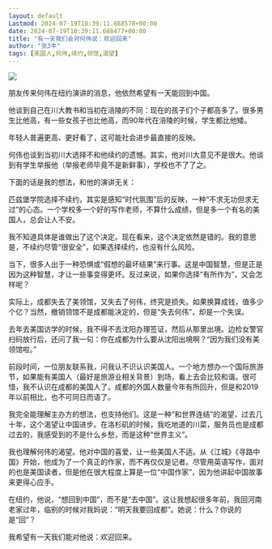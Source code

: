 ```yaml
---
layout: default
Lastmod: 2024-07-19T10:39:11.688578+00:00
date: 2024-07-19T10:39:11.688477+00:00
title: "有一天我们会对何伟说：欢迎回来"
author: "张3丰"
tags: [美国人,何伟,续约,领馆,渴望]
---
```


![](https://images.weserv.nl/?url=https%3A//mmbiz.qpic.cn/mmbiz_jpg/3OMbCSCZjRazKy7DVLsqxtHRJutESnsHiapSd3oZFFSESoZZAdu61fmTOqoGRh24ibviaRtIdBc4vWicWn7QBNfD0A/640%3Fwx_fmt%3Djpeg)

朋友传来何伟在纽约演讲的消息，他依然希望有一天能回到中国。

他谈到自己在川大教书和当初在涪陵的不同：现在的孩子们个子都高多了。很多男生比他高，有一些女孩子也比他高，而90年代在涪陵的时候，学生都比他矮。

年轻人普遍更高、更好看了，这可能社会进步最直接的反映。

何伟也谈到当初川大选择不和他续约的遗憾。其实，他对川大意见不是很大。他谈到有学生举报他（举报老师毕竟不是新鲜事），学校也不了了之。

下面的话是我的想法，和他的演讲无关：

匹兹堡学院选择不续约，其实是感知“时代氛围”后的反映，一种“不求无功但求无过”的心态。一个学校多一个好的写作老师，不算什么成绩，但是多一个有名的美国人，总会让人不安。

我不知道具体是谁做出了这个决定。现在看来，这个决定依然是错的。我的意思是，不续约尽管“很安全”，如果选择续约，也没有什么风险。

当下，很多人出于一种恐惧或“假想的最坏结果”来行事。这是中国智慧，但是正是因为这种智慧，才让一些事变得更坏。反过来说，如果你选择“有所作为”，又会怎样呢？‍‍‍‍‍‍‍‍‍‍‍‍‍‍‍

实际上，成都失去了美领馆，又失去了何伟，终究是损失。如果换算成钱，值多少个亿？当然，撤销领馆不是成都能决定的，但是“失去何伟”，却是一个失误。‍‍‍‍‍‍‍‍

去年去美国访学的时候，我不得不去沈阳办理签证，然后从那里出境。边检女警官扫码放行后，还问了我一句：你在成都为什么要从沈阳出境啊？“因为我们没有美领馆啦。”

前段时间，一位朋友联系我，问我认不识认识美国人。一个地方想办一个国际旅游节，如果能有美国人（最好是旅游业相关背景）到场，看上去会比较和谐。很可惜，我不认识在成都的美国人了。成都的外国人数量今年有所回升，但是和2019年以前相比，也不可同日而语了。

我完全能理解主办方的想法，也支持他们。这是一种“和世界连结”的渴望，过去几十年，这个渴望让中国进步。在洛杉矶的时候，我吃地道的川菜，服务员也是成都过去的，我感受到的不是什么乡愁，而是这种“世界主义”。

我也理解何伟的渴望。他对中国的喜爱，让一些美国人不适。从《江城》《寻路中国》开始，他成为了一个真正的作家，而不再仅仅是记者。尽管用英语写作，面对的也是美国读者，但是他在很大程度上算是一位“中国作家”，因为他讲起中国故事来更得心应手。

在纽约，他说，“想回到中国”，而不是“去中国”。这让我想起很多年前，我回河南老家过年，临别的时候对我妈说：“明天我要回成都”。她说：什么？你说的是“回”？

我希望有一天我们能对他说：欢迎回来。

